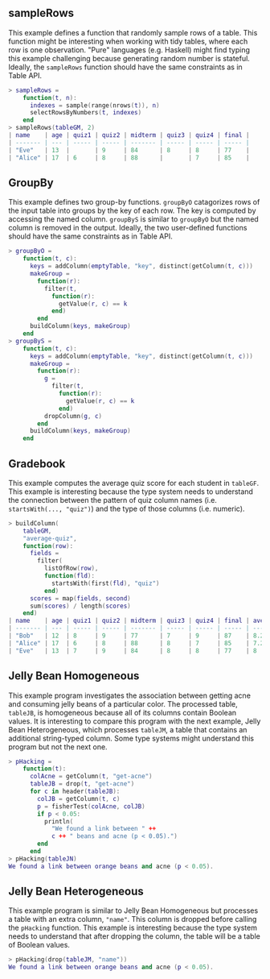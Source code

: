 ## sampleRows

This example defines a function that randomly sample rows of a table. This function might be interesting when working with tidy tables, where each row is one observation. "Pure" languages (e.g. Haskell) might find typing this example challenging because generating random number is stateful. Ideally, the `sampleRows` function should have the same constraints as in Table API.

```lua
> sampleRows =
    function(t, n):
      indexes = sample(range(nrows(t)), n)
      selectRowsByNumbers(t, indexes)
    end
> sampleRows(tableGM, 2)
| name    | age | quiz1 | quiz2 | midterm | quiz3 | quiz4 | final |
| ------- | --- | ----- | ----- | ------- | ----- | ----- | ----- |
| "Eve"   | 13  |       | 9     | 84      | 8     | 8     | 77    |
| "Alice" | 17  | 6     | 8     | 88      |       | 7     | 85    |
```

## GroupBy

This example defines two group-by functions. `groupByO` catagorizes rows of the input table into groups by the key of each row. The key is computed by accessing the named column. `groupByS` is similar to `groupByO` but the named column is removed in the output. Ideally, the two user-defined functions should have the same constraints as in Table API.

```lua
> groupByO =
    function(t, c):
      keys = addColumn(emptyTable, "key", distinct(getColumn(t, c)))
      makeGroup =
        function(r):
          filter(t, 
            function(r): 
              getValue(r, c) == k
            end)
        end
      buildColumn(keys, makeGroup)
    end
> groupByS =
    function(t, c):
      keys = addColumn(emptyTable, "key", distinct(getColumn(t, c)))
      makeGroup =
        function(r):
          g =
            filter(t, 
              function(r): 
                getValue(r, c) == k
              end)
          dropColumn(g, c)
        end
      buildColumn(keys, makeGroup)
    end
```

## Gradebook

This example computes the average quiz score for each student in `tableGF`. This example is interesting because the type system needs to understand the connection between the pattern of quiz column names (i.e. `startsWith(..., "quiz")`) and the type of those columns (i.e. numeric).

```lua
> buildColumn(
    tableGM,
    "average-quiz",
    function(row):
      fields =
        filter(
          listOfRow(row),
          function(fld):
            startsWith(first(fld), "quiz")
          end)
      scores = map(fields, second)
      sum(scores) / length(scores)
    end)
| name    | age | quiz1 | quiz2 | midterm | quiz3 | quiz4 | final | average-quiz |
| ------- | --- | ----- | ----- | ------- | ----- | ----- | ----- | ------------ |
| "Bob"   | 12  | 8     | 9     | 77      | 7     | 9     | 87    | 8.25         |
| "Alice" | 17  | 6     | 8     | 88      | 8     | 7     | 85    | 7.25         |
| "Eve"   | 13  | 7     | 9     | 84      | 8     | 8     | 77    | 8            |
```


## Jelly Bean Homogeneous

This example program investigates the association between getting acne and consuming jelly beans of a particular color. The processed table, `tableJB`, is homogeneous because all of its columns contain Boolean values. It is interesting to compare this program with the next example, Jelly Bean Heterogeneous, which processes `tableJM`, a table that contains an additional string-typed column. Some type systems might understand this program but not the next one.

```lua
> pHacking =
    function(t):
      colAcne = getColumn(t, "get-acne")
      tableJB = drop(t, "get-acne")
      for c in header(tableJB):
        colJB = getColumn(t, c)
        p = fisherTest(colAcne, colJB)
        if p < 0.05:
          println(
            "We found a link between " ++ 
            c ++ " beans and acne (p < 0.05).")
        end
      end
> pHacking(tableJN)
We found a link between orange beans and acne (p < 0.05).
```

## Jelly Bean Heterogeneous

This example program is similar to Jelly Bean Homogeneous but processes a table with an extra column, `"name"`. This column is dropped before calling the `pHacking` function. This example is interesting because the type system needs to understand that after dropping the column, the table will be a table of Boolean values.

```lua
> pHacking(drop(tableJM, "name"))
We found a link between orange beans and acne (p < 0.05).
```
